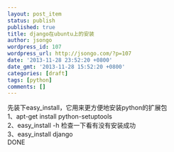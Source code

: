 ```yaml
---
layout: post_item
status: publish
published: true
title: django在ubuntu上的安装
author: jsongo
wordpress_id: 107
wordpress_url: http://jsongo.com/?p=107
date: '2013-11-28 23:52:20 +0800'
date_gmt: '2013-11-28 15:52:20 +0800'
categories: [draft]
tags: [python]
comments: []
---
```

先装下easy_install，它用来更方便地安装python的扩展包  
1、apt-get install python-setuptools  
2、easy_install -h 检查一下看有没有安装成功  
3、easy_install django  
DONE  
